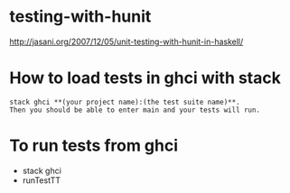 # testing-with-hunit

http://jasani.org/2007/12/05/unit-testing-with-hunit-in-haskell/

# How to load tests in ghci with stack

    stack ghci **(your project name):(the test suite name)**.
    Then you should be able to enter main and your tests will run.

# To run tests from ghci

* stack ghci
* runTestTT <testname>

